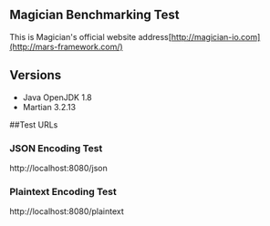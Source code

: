 ## Magician Benchmarking Test

This is Magician's official website address[http://magician-io.com](http://mars-framework.com/)

## Versions

- Java OpenJDK 1.8
- Martian 3.2.13

##Test URLs
### JSON Encoding Test
http://localhost:8080/json

### Plaintext Encoding Test
http://localhost:8080/plaintext